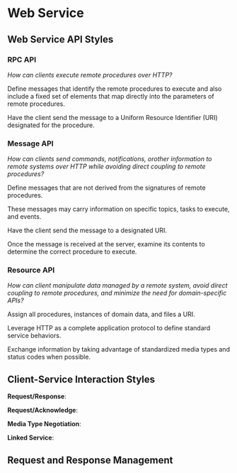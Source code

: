
# Web Service 

## Web Service API Styles

### RPC API

*How can clients execute remote procedures over HTTP?*

Define messages that identify the remote procedures to execute and also include a fixed set of elements that map directly into the parameters of remote procedures. 

Have the client send the message to a Uniform Resource Identifier (URI) designated for the procedure.


### Message API

*How can clients send commands, notifications, orother information to remote systems over HTTP while avoiding direct coupling to remote procedures?*

Define messages that are not derived from the signatures of remote procedures. 

These messages may carry information on specific topics, tasks to execute, and events. 

Have the client send the message to a designated URI. 

Once the message is received at the server, examine its contents to determine the correct procedure to execute.

### Resource API

*How can client manipulate data managed by a remote system, avoid direct coupling to remote procedures, and minimize the need for domain-specific APIs?*

Assign all procedures, instances of domain data, and files a URI.

Leverage HTTP as a complete application protocol to define standard service behaviors. 

Exchange information by taking advantage of standardized media types and status codes when possible.



## Client-Service Interaction Styles

**Request/Response**: 

**Request/Acknowledge**:

**Media Type Negotiation**:

**Linked Service**:

## Request and Response Management